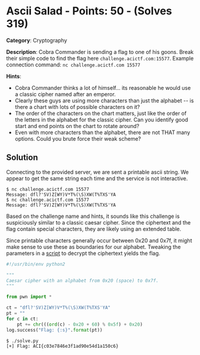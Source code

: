 # Ascii Salad - Points: 50 - (Solves 319)

**Category**: Cryptography

**Description**: Cobra Commander is sending a flag to one of his goons. Break
their simple code to find the flag here `challenge.acictf.com:15577`.  Example
connection command: `nc challenge.acictf.com 15577`

**Hints**:
- Cobra Commander thinks a lot of himself... its reasonable he would use a
  classic cipher named after an emperor.
- Clearly these guys are using more characters than just the alphabet -- is
  there a chart with lots of possible characters on it?
- The order of the characters on the chart matters, just like the order of the
  letters in the alphabet for the classic cipher. Can you identify good start
  and end points on the chart to rotate around?
- Even with more characters than the alphabet, there are not THAT many options.
  Could you brute force their weak scheme?

## Solution

Connecting to the provided server, we are sent a printable ascii string. We
appear to get the same string each time and the service is not interactive.

```
$ nc challenge.acictf.com 15577
Message: dfl?'SV)Z[WY)V*T%(\S)XW(T%TXS'YA
$ nc challenge.acictf.com 15577
Message: dfl?'SV)Z[WY)V*T%(\S)XW(T%TXS'YA
```

Based on the challenge name and hints, it sounds like this challenge is
suspiciously similar to a classic caesar cipher. Since the ciphertext and the
flag contain special characters, they are likely using an extended table.

Since printable characters generally occur between 0x20 and 0x7f, it might
make sense to use these as boundaries for our alphabet. Tweaking the parameters
in a [script](solve.py) to decrypt the ciphertext yields the flag.

```python
#!/usr/bin/env python2

"""
Caesar cipher with an alphabet from 0x20 (space) to 0x7f.
"""

from pwn import *

ct = "dfl?'SV)Z[WY)V*T%(\S)XW(T%TXS'YA"
pt = ""
for c in ct:
    pt += chr(((ord(c) - 0x20 + 60) % 0x5f) + 0x20)
log.success("Flag: {:s}".format(pt))
```

```
$ ./solve.py
[+] Flag: ACI{c03e7846e3f1ad90e54d1a150c6}
```
